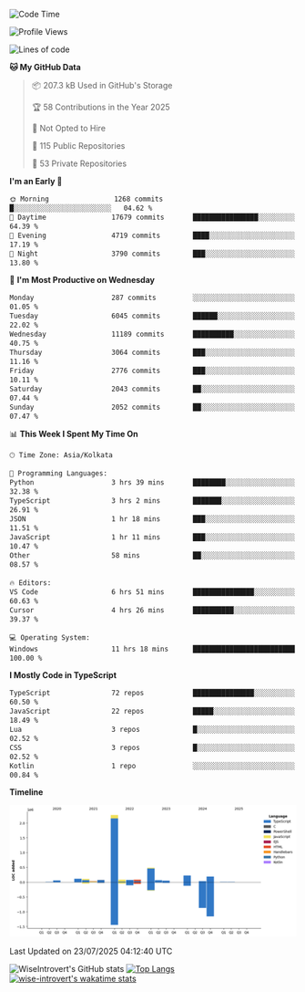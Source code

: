 <!--START_SECTION:waka-->
![Code Time](http://img.shields.io/badge/Code%20Time-2%2C404%20hrs%2012%20mins-blue)

![Profile Views](http://img.shields.io/badge/Profile%20Views-0-blue)

![Lines of code](https://img.shields.io/badge/From%20Hello%20World%20I%27ve%20Written-4.0%20million%20lines%20of%20code-blue)

**🐱 My GitHub Data** 

> 📦 207.3 kB Used in GitHub's Storage 
 > 
> 🏆 58 Contributions in the Year 2025
 > 
> 🚫 Not Opted to Hire
 > 
> 📜 115 Public Repositories 
 > 
> 🔑 53 Private Repositories 
 > 
**I'm an Early 🐤** 

```text
🌞 Morning                1268 commits        █░░░░░░░░░░░░░░░░░░░░░░░░   04.62 % 
🌆 Daytime                17679 commits       ████████████████░░░░░░░░░   64.39 % 
🌃 Evening                4719 commits        ████░░░░░░░░░░░░░░░░░░░░░   17.19 % 
🌙 Night                  3790 commits        ███░░░░░░░░░░░░░░░░░░░░░░   13.80 % 
```
📅 **I'm Most Productive on Wednesday** 

```text
Monday                   287 commits         ░░░░░░░░░░░░░░░░░░░░░░░░░   01.05 % 
Tuesday                  6045 commits        ██████░░░░░░░░░░░░░░░░░░░   22.02 % 
Wednesday                11189 commits       ██████████░░░░░░░░░░░░░░░   40.75 % 
Thursday                 3064 commits        ███░░░░░░░░░░░░░░░░░░░░░░   11.16 % 
Friday                   2776 commits        ███░░░░░░░░░░░░░░░░░░░░░░   10.11 % 
Saturday                 2043 commits        ██░░░░░░░░░░░░░░░░░░░░░░░   07.44 % 
Sunday                   2052 commits        ██░░░░░░░░░░░░░░░░░░░░░░░   07.47 % 
```


📊 **This Week I Spent My Time On** 

```text
🕑︎ Time Zone: Asia/Kolkata

💬 Programming Languages: 
Python                   3 hrs 39 mins       ████████░░░░░░░░░░░░░░░░░   32.38 % 
TypeScript               3 hrs 2 mins        ███████░░░░░░░░░░░░░░░░░░   26.91 % 
JSON                     1 hr 18 mins        ███░░░░░░░░░░░░░░░░░░░░░░   11.51 % 
JavaScript               1 hr 11 mins        ███░░░░░░░░░░░░░░░░░░░░░░   10.47 % 
Other                    58 mins             ██░░░░░░░░░░░░░░░░░░░░░░░   08.57 % 

🔥 Editors: 
VS Code                  6 hrs 51 mins       ███████████████░░░░░░░░░░   60.63 % 
Cursor                   4 hrs 26 mins       ██████████░░░░░░░░░░░░░░░   39.37 % 

💻 Operating System: 
Windows                  11 hrs 18 mins      █████████████████████████   100.00 % 
```

**I Mostly Code in TypeScript** 

```text
TypeScript               72 repos            ███████████████░░░░░░░░░░   60.50 % 
JavaScript               22 repos            █████░░░░░░░░░░░░░░░░░░░░   18.49 % 
Lua                      3 repos             █░░░░░░░░░░░░░░░░░░░░░░░░   02.52 % 
CSS                      3 repos             █░░░░░░░░░░░░░░░░░░░░░░░░   02.52 % 
Kotlin                   1 repo              ░░░░░░░░░░░░░░░░░░░░░░░░░   00.84 % 
```



**Timeline**

![Lines of Code chart](https://raw.githubusercontent.com/wise-introvert/wise-introvert/master/assets/bar_graph.png)


 Last Updated on 23/07/2025 04:12:40 UTC
<!--END_SECTION:waka-->

![WiseIntrovert's GitHub stats](https://github-readme-stats.vercel.app/api?username=wise-introvert&count_private=true&show_icons=true)
[![Top Langs](https://github-readme-stats.vercel.app/api/top-langs/?username=wise-introvert&langs_count=10)](https://github.com/anuraghazra/github-readme-stats)
[![wise-introvert's wakatime stats](https://github-readme-stats.vercel.app/api/wakatime?username=wiseintrovert)](https://github.com/anuraghazra/github-readme-stats)
